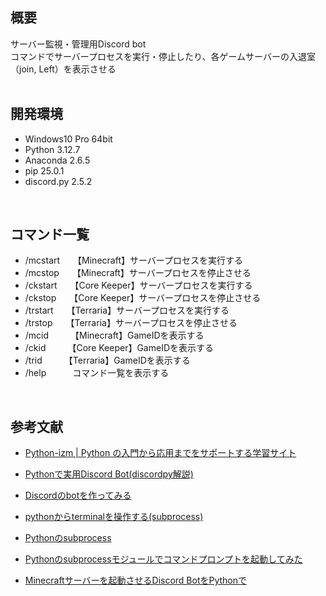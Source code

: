 ## 概要
サーバー監視・管理用Discord bot  
コマンドでサーバープロセスを実行・停止したり、各ゲームサーバーの入退室（join, Left）を表示させる  
<br>

## 開発環境
- Windows10 Pro 64bit
- Python 3.12.7
- Anaconda 2.6.5
- pip 25.0.1
- discord.py 2.5.2
<br>

## コマンド一覧
- /mcstart　　【Minecraft】サーバープロセスを実行する
- /mcstop　　【Minecraft】サーバープロセスを停止させる
- /ckstart　　【Core Keeper】サーバープロセスを実行する
- /ckstop　　【Core Keeper】サーバープロセスを停止させる
- /trstart　　【Terraria】サーバープロセスを実行する
- /trstop　　【Terraria】サーバープロセスを停止させる
- /mcid　　　【Minecraft】GameIDを表示する
- /ckid　　　【Core Keeper】GameIDを表示する
- /trid　　　【Terraria】GameIDを表示する
- /help　　　コマンド一覧を表示する
<br>

## 参考文献
- [Python-izm | Python の入門から応用までをサポートする学習サイト](https://www.python-izm.com/)
- [Pythonで実用Discord Bot(discordpy解説)](https://qiita.com/1ntegrale9/items/9d570ef8175cf178468f)
- [Discordのbotを作ってみる](https://qiita.com/Gomatamago_/items/e38f50d764cfc2dc20b6)
- [pythonからterminalを操作する(subprocess)](https://qiita.com/studio_haneya/items/90207c440ba116b091c6)
- [Pythonのsubprocess](https://qiita.com/tanabe13f/items/8d5e4e5350d217dec8f5)
- [Pythonのsubprocessモジュールでコマンドプロンプトを起動してみた](https://www.school.ctc-g.co.jp/columns/hishinuma/hishinuma47.html)

- [Minecraftサーバーを起動させるDiscord BotをPythonで](https://qiita.com/insane_catt/items/f8cc4053a65334a8c9c4)
